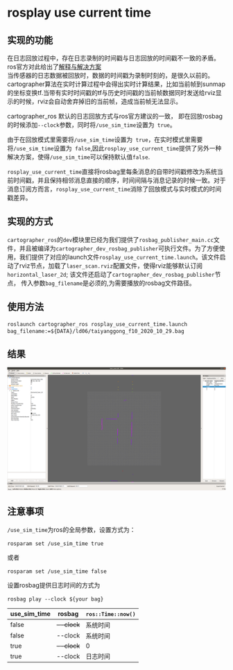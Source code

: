 # rosplay use current time

## 实现的功能

在日志回放过程中，存在日志录制的时间戳与日志回放的时间戳不一致的矛盾。  
ros官方对此给出了[解释与解决方案](http://wiki.ros.org/Clock)  
当传感器的日志数据被回放时，数据的时间戳为录制时刻的，是很久以前的。cartographer算法在实时计算过程中会得出实时计算结果，比如当前帧到sunmap的坐标变换tf.当带有实时时间戳的tf与历史时间戳的当前帧数据同时发送给rviz显示的时候，rviz会自动舍弃掉旧的当前帧，造成当前帧无法显示。

cartographer_ros 默认的日志回放方式与ros官方建议的一致， 即在回放rosbag的时候添加`--clock`参数，同时将`/use_sim_time`设置为` true`。

由于在回放模式里需要将`/use_sim_time`设置为` true`，在实时模式里需要将`/use_sim_time`设置为` false`,因此`rosplay_use_current_time`提供了另外一种解决方案，使得`/use_sim_time`可以保持默认值`false`.  

`rosplay_use_current_time`直接将rosbag里每条消息的自带时间戳修改为系统当前时间戳，并且保持相邻消息直接的顺序，时间间隔与消息记录的时候一致。对于消息订阅方而言，`rosplay_use_current_time`消除了回放模式与实时模式的时间戳差异。

## 实现的方式
`cartographer_ros`的`dev`模块里已经为我们提供了`rosbag_publisher_main.cc`文件，并且被编译为`cartographer_dev_rosbag_publisher`可执行文件。为了方便使用，我们提供了对应的launch文件`rosplay_use_current_time.launch`。该文件启动了rviz节点，加载了`laser_scan.rviz`配置文件，使得rviz能够默认订阅`horizontal_laser_2d`; 该文件还启动了`cartographer_dev_rosbag_publisher`节点， 传入参数`bag_filename`是必须的,为需要播放的rosbag文件路径。

## 使用方法
```
roslaunch cartographer_ros rosplay_use_current_time.launch bag_filename:=${DATA}/ld06/taiyanggong_f10_2020_10_29.bag
```


## 结果
![rviz 显示](../pictures/rosplay_use_current_time.png)

## 注意事项
`/use_sim_time`为ros的全局参数，设置方式为：  
```
rosparam set /use_sim_time true
```  
或者  
```
rosparam set /use_sim_time false
```   
设置rosbag提供日志时间的方式为   
```
rosbag play --clock ${your bag}
```  


|use_sim_time|rosbag|`ros::Time::now()`|
|-|-|-|
|false|~~--clock~~|系统时间|
|false|--clock|系统时间|
|true|~~--clock~~|0|
|true|--clock|日志时间|